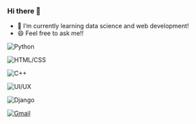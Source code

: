 ### Hi there 👋
- 🌱 I’m currently learning data science and web development!
- 😄 Feel free to ask me!!

<!--
**8maccaron8/8maccaron8** is a ✨ _special_ ✨ repository because its `README.md` (this file) appears on your GitHub profile.

Here are some ideas to get you started:

- 🔭 I’m currently working on ...
- 🌱 I’m currently learning ...
- 👯 I’m looking to collaborate on ...
- 🤔 I’m looking for help with ...
- 💬 Ask me about ...
- 📫 How to reach me: ...
- 😄 Pronouns: ...
- ⚡ Fun fact: ...
-->


 ![Python](http://img.shields.io/badge/-Python%20blog-black?style=flat-square&logo=github&link=https://zzsza.github.io/)
	
 ![HTML/CSS](https://img.shields.io/badge/-HTML/CSS-blue?style=flat-square&logo=Linkedin&logoColor=white&link=https://www.linkedin.com/in/seong-yun-byeon-8183a8113/)
	
  ![C++](https://img.shields.io/badge/C++-ff0000?style=flat-square&logo=youtube&link=https://www.youtube.com/c/kyleschool)
	
 ![UI/UX](https://img.shields.io/badge/UI/UX-1877f2?style=flat-square&logo=facebook&logoColor=white&link=https://www.facebook.com/zzsza)
	
	
  ![Django](https://img.shields.io/badge/Django-d14836?style=flat-square&logo=Gmail&logoColor=white)
  
  [![Gmail](https://img.shields.io/badge/Gmail-Green?style=flat-square&logo=Gmail&logoColor=white&link=mailto:snugyun01@gmail.com)](mailto:lhm5689@gmail.com)
